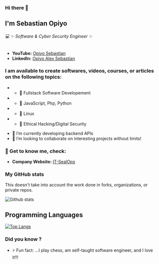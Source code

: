 ### Hi there 👋

## I'm Sebastian Opiyo

<!--
**SebastianOpiyo/SebastianOpiyo** is a ✨ _special_ ✨ repository because its `README.md` (this file) appears on your GitHub profile.

Here are some ideas to get you started:

- 🔭 I’m currently working on ...
- 🌱 I’m currently learning ...
- 👯 I’m looking to collaborate on ...
- 🤔 I’m looking for help with ...
- 💬 Ask me about ...
- 📫 How to reach me: ...
- 😄 Pronouns: ...
- ⚡ Fun fact: ...
-->
###### :computer: ✨ Software & Cyber Security Engineer ✨

* **YouTube:** [Opiyo Sebastian](https://www.youtube.com/channel/UCSr6MooK42cIGT1eo_0OfJg)
* **LinkedIn:** [Opiyo Alex Sebastian](https://www.linkedin.com/in/opiyo-alex-sebastian-4ab31270/)

### I am available to create softwares, videos, courses, or articles on the following topics:

* - 🔭 Fullstack Software Developement
* - 🔭 JavaScript, Php, Python
* - 🔭 Linux
* - 🔭 Ethical Hacking/Digital Security
- 🔭 I’m currently developing backend APIs
- 👯 I’m looking to collaborate on interesting projects without limits!


### 💬 Get to know me, check:
* **Company Website:** [IT-SealOps](http://it-sealops.com/)

### My GitHub stats

This doesn't take into account the work done in forks, organizations, or private repos.

![Github stats](https://github-readme-stats.vercel.app/api?username=SebastianOpiyo&show_icons=true)

## Programming Languages

[![Top Langs](https://github-readme-stats.vercel.app/api/top-langs/?username=CyberSecurityUP&langs_count=8)](https://github.com/SebastianOpiyo/github-readme-stats)

### Did you know ?
- ⚡ Fun fact: ...I play chess, am self-taught software engineer, and I love it!!!

